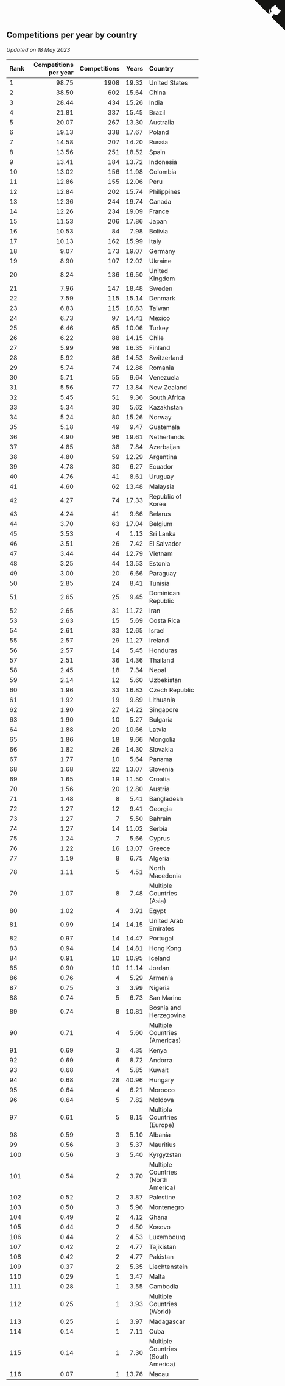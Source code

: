 ## Competitions per year by country

*Updated on 18 May 2023*

| Rank | Competitions per year | Competitions | Years | Country |
| :--- | ---: | ---: | ---: | :--- |
| 1 | 98.75 | 1908 | 19.32 | United States |
| 2 | 38.50 | 602 | 15.64 | China |
| 3 | 28.44 | 434 | 15.26 | India |
| 4 | 21.81 | 337 | 15.45 | Brazil |
| 5 | 20.07 | 267 | 13.30 | Australia |
| 6 | 19.13 | 338 | 17.67 | Poland |
| 7 | 14.58 | 207 | 14.20 | Russia |
| 8 | 13.56 | 251 | 18.52 | Spain |
| 9 | 13.41 | 184 | 13.72 | Indonesia |
| 10 | 13.02 | 156 | 11.98 | Colombia |
| 11 | 12.86 | 155 | 12.06 | Peru |
| 12 | 12.84 | 202 | 15.74 | Philippines |
| 13 | 12.36 | 244 | 19.74 | Canada |
| 14 | 12.26 | 234 | 19.09 | France |
| 15 | 11.53 | 206 | 17.86 | Japan |
| 16 | 10.53 | 84 | 7.98 | Bolivia |
| 17 | 10.13 | 162 | 15.99 | Italy |
| 18 | 9.07 | 173 | 19.07 | Germany |
| 19 | 8.90 | 107 | 12.02 | Ukraine |
| 20 | 8.24 | 136 | 16.50 | United Kingdom |
| 21 | 7.96 | 147 | 18.48 | Sweden |
| 22 | 7.59 | 115 | 15.14 | Denmark |
| 23 | 6.83 | 115 | 16.83 | Taiwan |
| 24 | 6.73 | 97 | 14.41 | Mexico |
| 25 | 6.46 | 65 | 10.06 | Turkey |
| 26 | 6.22 | 88 | 14.15 | Chile |
| 27 | 5.99 | 98 | 16.35 | Finland |
| 28 | 5.92 | 86 | 14.53 | Switzerland |
| 29 | 5.74 | 74 | 12.88 | Romania |
| 30 | 5.71 | 55 | 9.64 | Venezuela |
| 31 | 5.56 | 77 | 13.84 | New Zealand |
| 32 | 5.45 | 51 | 9.36 | South Africa |
| 33 | 5.34 | 30 | 5.62 | Kazakhstan |
| 34 | 5.24 | 80 | 15.26 | Norway |
| 35 | 5.18 | 49 | 9.47 | Guatemala |
| 36 | 4.90 | 96 | 19.61 | Netherlands |
| 37 | 4.85 | 38 | 7.84 | Azerbaijan |
| 38 | 4.80 | 59 | 12.29 | Argentina |
| 39 | 4.78 | 30 | 6.27 | Ecuador |
| 40 | 4.76 | 41 | 8.61 | Uruguay |
| 41 | 4.60 | 62 | 13.48 | Malaysia |
| 42 | 4.27 | 74 | 17.33 | Republic of Korea |
| 43 | 4.24 | 41 | 9.66 | Belarus |
| 44 | 3.70 | 63 | 17.04 | Belgium |
| 45 | 3.53 | 4 | 1.13 | Sri Lanka |
| 46 | 3.51 | 26 | 7.42 | El Salvador |
| 47 | 3.44 | 44 | 12.79 | Vietnam |
| 48 | 3.25 | 44 | 13.53 | Estonia |
| 49 | 3.00 | 20 | 6.66 | Paraguay |
| 50 | 2.85 | 24 | 8.41 | Tunisia |
| 51 | 2.65 | 25 | 9.45 | Dominican Republic |
| 52 | 2.65 | 31 | 11.72 | Iran |
| 53 | 2.63 | 15 | 5.69 | Costa Rica |
| 54 | 2.61 | 33 | 12.65 | Israel |
| 55 | 2.57 | 29 | 11.27 | Ireland |
| 56 | 2.57 | 14 | 5.45 | Honduras |
| 57 | 2.51 | 36 | 14.36 | Thailand |
| 58 | 2.45 | 18 | 7.34 | Nepal |
| 59 | 2.14 | 12 | 5.60 | Uzbekistan |
| 60 | 1.96 | 33 | 16.83 | Czech Republic |
| 61 | 1.92 | 19 | 9.89 | Lithuania |
| 62 | 1.90 | 27 | 14.22 | Singapore |
| 63 | 1.90 | 10 | 5.27 | Bulgaria |
| 64 | 1.88 | 20 | 10.66 | Latvia |
| 65 | 1.86 | 18 | 9.66 | Mongolia |
| 66 | 1.82 | 26 | 14.30 | Slovakia |
| 67 | 1.77 | 10 | 5.64 | Panama |
| 68 | 1.68 | 22 | 13.07 | Slovenia |
| 69 | 1.65 | 19 | 11.50 | Croatia |
| 70 | 1.56 | 20 | 12.80 | Austria |
| 71 | 1.48 | 8 | 5.41 | Bangladesh |
| 72 | 1.27 | 12 | 9.41 | Georgia |
| 73 | 1.27 | 7 | 5.50 | Bahrain |
| 74 | 1.27 | 14 | 11.02 | Serbia |
| 75 | 1.24 | 7 | 5.66 | Cyprus |
| 76 | 1.22 | 16 | 13.07 | Greece |
| 77 | 1.19 | 8 | 6.75 | Algeria |
| 78 | 1.11 | 5 | 4.51 | North Macedonia |
| 79 | 1.07 | 8 | 7.48 | Multiple Countries (Asia) |
| 80 | 1.02 | 4 | 3.91 | Egypt |
| 81 | 0.99 | 14 | 14.15 | United Arab Emirates |
| 82 | 0.97 | 14 | 14.47 | Portugal |
| 83 | 0.94 | 14 | 14.81 | Hong Kong |
| 84 | 0.91 | 10 | 10.95 | Iceland |
| 85 | 0.90 | 10 | 11.14 | Jordan |
| 86 | 0.76 | 4 | 5.29 | Armenia |
| 87 | 0.75 | 3 | 3.99 | Nigeria |
| 88 | 0.74 | 5 | 6.73 | San Marino |
| 89 | 0.74 | 8 | 10.81 | Bosnia and Herzegovina |
| 90 | 0.71 | 4 | 5.60 | Multiple Countries (Americas) |
| 91 | 0.69 | 3 | 4.35 | Kenya |
| 92 | 0.69 | 6 | 8.72 | Andorra |
| 93 | 0.68 | 4 | 5.85 | Kuwait |
| 94 | 0.68 | 28 | 40.96 | Hungary |
| 95 | 0.64 | 4 | 6.21 | Morocco |
| 96 | 0.64 | 5 | 7.82 | Moldova |
| 97 | 0.61 | 5 | 8.15 | Multiple Countries (Europe) |
| 98 | 0.59 | 3 | 5.10 | Albania |
| 99 | 0.56 | 3 | 5.37 | Mauritius |
| 100 | 0.56 | 3 | 5.40 | Kyrgyzstan |
| 101 | 0.54 | 2 | 3.70 | Multiple Countries (North America) |
| 102 | 0.52 | 2 | 3.87 | Palestine |
| 103 | 0.50 | 3 | 5.96 | Montenegro |
| 104 | 0.49 | 2 | 4.12 | Ghana |
| 105 | 0.44 | 2 | 4.50 | Kosovo |
| 106 | 0.44 | 2 | 4.53 | Luxembourg |
| 107 | 0.42 | 2 | 4.77 | Tajikistan |
| 108 | 0.42 | 2 | 4.77 | Pakistan |
| 109 | 0.37 | 2 | 5.35 | Liechtenstein |
| 110 | 0.29 | 1 | 3.47 | Malta |
| 111 | 0.28 | 1 | 3.55 | Cambodia |
| 112 | 0.25 | 1 | 3.93 | Multiple Countries (World) |
| 113 | 0.25 | 1 | 3.97 | Madagascar |
| 114 | 0.14 | 1 | 7.11 | Cuba |
| 115 | 0.14 | 1 | 7.30 | Multiple Countries (South America) |
| 116 | 0.07 | 1 | 13.76 | Macau |


<a href="https://github.com/JustinTimeCuber/wca_statistics" class="github-corner" aria-label="View source on Github"><svg width="80" height="80" viewBox="0 0 250 250" style="fill:#151513; color:#fff; position: absolute; top: 0; border: 0; right: 0;" aria-hidden="true"><path d="M0,0 L115,115 L130,115 L142,142 L250,250 L250,0 Z"></path><path d="M128.3,109.0 C113.8,99.7 119.0,89.6 119.0,89.6 C122.0,82.7 120.5,78.6 120.5,78.6 C119.2,72.0 123.4,76.3 123.4,76.3 C127.3,80.9 125.5,87.3 125.5,87.3 C122.9,97.6 130.6,101.9 134.4,103.2" fill="currentColor" style="transform-origin: 130px 106px;" class="octo-arm"></path><path d="M115.0,115.0 C114.9,115.1 118.7,116.5 119.8,115.4 L133.7,101.6 C136.9,99.2 139.9,98.4 142.2,98.6 C133.8,88.0 127.5,74.4 143.8,58.0 C148.5,53.4 154.0,51.2 159.7,51.0 C160.3,49.4 163.2,43.6 171.4,40.1 C171.4,40.1 176.1,42.5 178.8,56.2 C183.1,58.6 187.2,61.8 190.9,65.4 C194.5,69.0 197.7,73.2 200.1,77.6 C213.8,80.2 216.3,84.9 216.3,84.9 C212.7,93.1 206.9,96.0 205.4,96.6 C205.1,102.4 203.0,107.8 198.3,112.5 C181.9,128.9 168.3,122.5 157.7,114.1 C157.9,116.9 156.7,120.9 152.7,124.9 L141.0,136.5 C139.8,137.7 141.6,141.9 141.8,141.8 Z" fill="currentColor" class="octo-body"></path></svg></a><style>.github-corner:hover .octo-arm{animation:octocat-wave 560ms ease-in-out}@keyframes octocat-wave{0%,100%{transform:rotate(0)}20%,60%{transform:rotate(-25deg)}40%,80%{transform:rotate(10deg)}}@media (max-width:500px){.github-corner:hover .octo-arm{animation:none}.github-corner .octo-arm{animation:octocat-wave 560ms ease-in-out}}</style>
